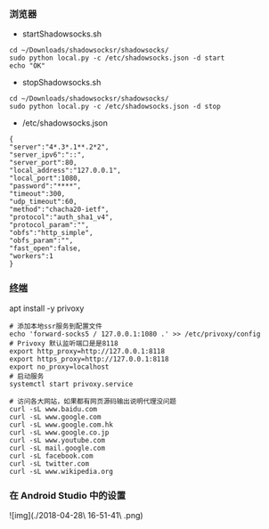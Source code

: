 ### 浏览器
- startShadowsocks.sh
```
cd ~/Downloads/shadowsocksr/shadowsocks/
sudo python local.py -c /etc/shadowsocks.json -d start
echo "OK"
```
 - stopShadowsocks.sh
 
```
cd ~/Downloads/shadowsocksr/shadowsocks/
sudo python local.py -c /etc/shadowsocks.json -d stop
```

 - /etc/shadowsocks.json
```
{
"server":"4*.3*.1**.2*2",
"server_ipv6":"::",
"server_port":80,
"local_address":"127.0.0.1",
"local_port":1080,
"password":"****",
"timeout":300,
"udp_timeout":60,
"method":"chacha20-ietf",
"protocol":"auth_sha1_v4",
"protocol_param":"",
"obfs":"http_simple",
"obfs_param":"",
"fast_open":false,
"workers":1
}
```

### [终端](https://samzong.me/2017/11/17/howto-use-ssr-on-linux-terminal/)

apt install -y privoxy

```
# 添加本地ssr服务到配置文件
echo 'forward-socks5 / 127.0.0.1:1080 .' >> /etc/privoxy/config
# Privoxy 默认监听端口是是8118
export http_proxy=http://127.0.0.1:8118
export https_proxy=http://127.0.0.1:8118
export no_proxy=localhost
# 启动服务
systemctl start privoxy.service
```

```
# 访问各大网站，如果都有网页源码输出说明代理没问题
curl -sL www.baidu.com
curl -sL www.google.com
curl -sL www.google.com.hk
curl -sL www.google.co.jp
curl -sL www.youtube.com
curl -sL mail.google.com
curl -sL facebook.com
curl -sL twitter.com
curl -sL www.wikipedia.org
```

### 在 Android Studio 中的设置



![img](./2018-04-28\ 16-51-41\ .png)
